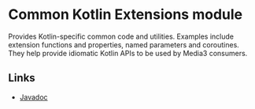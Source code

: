 # Common Kotlin Extensions module

Provides Kotlin-specific common code and utilities. Examples include extension
functions and properties, named parameters and coroutines. They help provide
idiomatic Kotlin APIs to be used by Media3 consumers.

## Links

*   [Javadoc][]

[Javadoc]: https://developer.android.com/reference/androidx/media3/common/package-summary
